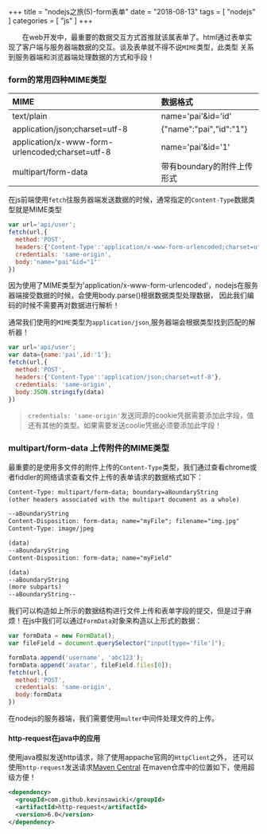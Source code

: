 +++
title = "nodejs之旅(5)-form表单"
date = "2018-08-13"
tags = [ "nodejs" ]
categories = [ "js" ]
+++

　　在web开发中，最重要的数据交互方式首推就该属表单了。html通过表单实现了客户端与服务器端数据的交互。谈及表单就不得不说`MIME`类型，此类型
关系到服务器端和浏览器端处理数据的方式和手段！
<!--more-->
### form的常用四种MIME类型

| MIME | 数据格式 |
| :--- | :--- |
| text/plain | name='pai'&id='id' |
| application/json;charset=utf-8 | {"name":"pai","id":"1"} | 
| application/x-www-form-urlencoded;charset=utf-8 | name='pai'&id='1' |  
| multipart/form-data | 带有boundary的附件上传形式 |  

在js前端使用`fetch`往服务器端发送数据的时候，通常指定的`Content-Type`数据类型就是MIME类型  

```js
var url='api/user';
fetch(url,{
  method:'POST',
  headers:{'Content-Type':'application/x-www-form-urlencoded;charset=utf-8'},
  credentials: 'same-origin',
  body:'name="pai"&id="1"'
})
```
因为使用了MIME类型为'application/x-www-form-urlencoded'，nodejs在服务器端接受数据的时候，会使用body.parse()根据数据类型处理数据，
因此我们编码的时候不需要再对数据进行解析！  

通常我们使用的`MIME`类型为`application/json`,服务器端会根据类型找到匹配的解析器！
```js
var url='api/user';
var data={name:'pai',id:'1'};
fetch(url,{
  method:'POST',
  headers:{'Content-Type':'application/json;charset=utf-8'},
  credentials: 'same-origin',
  body:JSON.stringify(data)
})
```
> `credentials: 'same-origin'`发送同源的cookie凭据需要添加此字段，值还有其他的类型。如果需要发送coolie凭据必须要添加此字段！

### multipart/form-data 上传附件的MIME类型

最重要的是使用多文件的附件上传的`Content-Type`类型，我们通过查看chrome或者fiddler的网络请求查看文件上传的表单请求的数据格式如下：

```html
Content-Type: multipart/form-data; boundary=aBoundaryString
(other headers associated with the multipart document as a whole)

--aBoundaryString
Content-Disposition: form-data; name="myFile"; filename="img.jpg"
Content-Type: image/jpeg

(data)
--aBoundaryString
Content-Disposition: form-data; name="myField"

(data)
--aBoundaryString
(more subparts)
--aBoundaryString--
```
我们可以构造如上所示的数据结构进行文件上传和表单字段的提交，但是过于麻烦！在js中我们可以通过`FormData`对象来构造以上形式的数据：

```js
var formData = new FormData();
var fileField = document.querySelector("input[type='file']");

formData.append('username', 'abc123');
formData.append('avatar', fileField.files[0]);
fetch(url,{
  method:'POST',
  credentials: 'same-origin',
  body:formData
})
```
在nodejs的服务器端，我们需要使用`multer`中间件处理文件的上传。

#### http-request在java中的应用

使用java模拟发送http请求，除了使用appache官网的`HttpClient`之外，
还可以使用`http-request`发送请求[Maven Central](https://search.maven.org/artifact/com.github.kevinsawicki/http-request/6.0/jar '点我访问')
在maven仓库中的位置如下，使用超级方便！
```xml
<dependency>
  <groupId>com.github.kevinsawicki</groupId>
  <artifactId>http-request</artifactId>
  <version>6.0</version>
</dependency>
```
